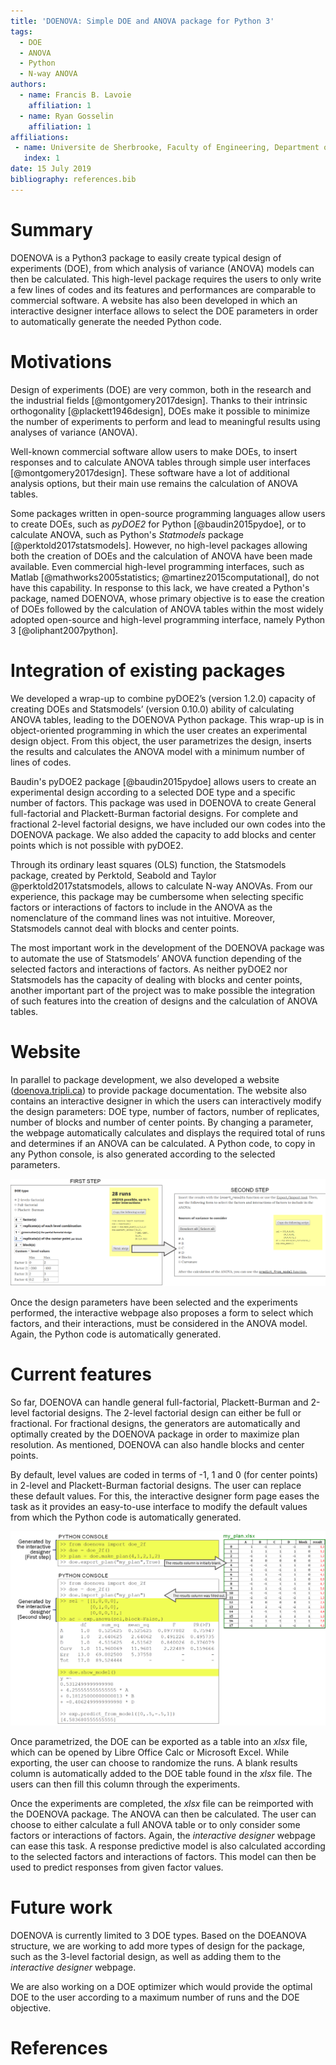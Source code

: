 ```yaml
---
title: 'DOENOVA: Simple DOE and ANOVA package for Python 3'
tags:
  - DOE
  - ANOVA
  - Python
  - N-way ANOVA
authors:
  - name: Francis B. Lavoie
    affiliation: 1
  - name: Ryan Gosselin
    affiliation: 1
affiliations:
 - name: Universite de Sherbrooke, Faculty of Engineering, Department of Chemical & Biotechnological Engineering, 2500 boul. de l'Universite, Sherbrooke, QC, Canada, J1K 2R1
   index: 1
date: 15 July 2019
bibliography: references.bib
---
```


# Summary

DOENOVA is a Python3 package to easily create typical design of experiments (DOE), from which analysis of variance (ANOVA) models can then be calculated. This high-level package requires the users to only write a few lines of codes and its features and performances are comparable to commercial software. A website has also been developed in which an interactive designer interface allows to select the DOE parameters in order to automatically generate the needed Python code.

# Motivations

Design of experiments (DOE) are very common, both in the research and the industrial fields [@montgomery2017design]. Thanks to their intrinsic orthogonality [@plackett1946design], DOEs make it possible to minimize the number of experiments to perform and lead to meaningful results using analyses of variance (ANOVA).

Well-known commercial software allow users to make DOEs, to insert responses and to calculate ANOVA tables through simple user interfaces [@montgomery2017design]. These software have a lot of additional analysis options, but their main use remains the calculation of ANOVA tables.

Some packages written in open-source programming languages allow users to create DOEs, such as *pyDOE2* for Python [@baudin2015pydoe], or to calculate ANOVA, such as Python's *Statmodels* package [@perktold2017statsmodels]. However, no high-level packages allowing both the creation of DOEs and the calculation of ANOVA have been made available. Even commercial high-level programming interfaces, such as Matlab [@mathworks2005statistics; @martinez2015computational], do not have this capability. In response to this lack, we have created a Python's package, named DOENOVA, whose primary objective is to ease the creation of DOEs followed by the calculation of ANOVA tables within the most widely adopted open-source and high-level programming interface, namely Python 3 [@oliphant2007python].

# Integration of existing packages

We developed a wrap-up to combine pyDOE2’s (version 1.2.0) capacity of creating DOEs and Statsmodels’ (version 0.10.0) ability of calculating ANOVA tables, leading to the DOENOVA Python package. This wrap-up is in object-oriented programming in which the user creates an experimental design object. From this object, the user parametrizes the design, inserts the results and calculates the ANOVA model with a minimum number of lines of codes.

Baudin's pyDOE2 package [@baudin2015pydoe] allows users to create an experimental design according to a selected DOE type and a specific number of factors. This package was used in DOENOVA to create General full-factorial and Plackett-Burman factorial designs. For complete and fractional 2-level factorial designs, we have included our own codes into the DOENOVA package. We also added the capacity to add blocks and center points which is not possible with pyDOE2.

Through its ordinary least squares (OLS) function, the Statsmodels package, created by Perktold, Seabold and Taylor @perktold2017statsmodels, allows to calculate N-way ANOVAs. From our experience, this package may be cumbersome when selecting specific factors or interactions of factors to include in the ANOVA as the nomenclature of the command lines was not intuitive. Moreover, Statsmodels cannot deal with blocks and center points.

The most important work in the development of the DOENOVA package was to automate the use of Statsmodels’ ANOVA function depending of the selected factors and interactions of factors. As neither pyDOE2 nor Statsmodels has the capacity of dealing with blocks and center points, another important part of the project was to make possible the integration of such features into the creation of designs and the calculation of ANOVA tables.

# Website

In parallel to package development, we also developed a website ([doenova.tripli.ca](http://doenova.tripli.ca)) to provide package documentation. The website also contains an interactive designer in which the users can interactively modify the design parameters: DOE type, number of factors, number of replicates, number of blocks and number of center points. By changing a parameter, the webpage automatically calculates and displays the required total of runs and determines if an ANOVA can be calculated. A Python code, to copy in any Python console, is also generated according to the selected parameters.

![Web interactive designer generating Python codes. In the first step, the user can change DOE parameters. From any parameter change, the required number of runs is automatically updated and the possibility, or not, of calculating an ANOVA is shown. In the second step, the user can select which factors and interactions of factors to include in the model.](images/im0.png)

Once the design parameters have been selected and the experiments performed, the interactive webpage also proposes a form to select which factors, and their interactions, must be considered in the ANOVA model. Again, the Python code is automatically generated.

# Current features

So far, DOENOVA can handle general full-factorial, Plackett-Burman and 2-level factorial designs. The 2-level factorial design can either be full or fractional. For fractional designs, the generators are automatically and optimally created by the DOENOVA package in order to maximize plan resolution. As mentioned, DOENOVA can also handle blocks and center points.

By default, level values are coded in terms of -1, 1 and 0 (for center points) in 2-level and Plackett-Burman factorial designs. The user can replace these default values. For this, the interactive designer form page eases the task as it provides an easy-to-use interface to modify the default values from which the Python code is automatically generated.

![Python consoles and *xlsx* file. The user first copies and pastes the Python code generated by the interactive designer's first step. The user then exports the plan and fills out the result column in Libre Office Calc (or Microsoft Excel). The user then imports the filled out xlsx file and copies and pastes the Python code generated by the interactive designer's second step.](images/im1.png)

Once parametrized, the DOE can be exported as a table into an *xlsx* file, which can be opened by Libre Office Calc or Microsoft Excel. While exporting, the user can choose to randomize the runs. A blank results column is automatically added to the DOE table found in the *xlsx* file. The users can then fill this column through the experiments.

Once the experiments are completed, the *xlsx* file can be reimported with the DOENOVA package. The ANOVA can then be calculated. The user can choose to either calculate a full ANOVA table or to only consider some factors or interactions of factors. Again, the *interactive designer* webpage can ease this task. A response predictive model is also calculated according to the selected factors and interactions of factors.  This model can then be used to predict responses from given factor values.

# Future work

DOENOVA is currently limited to 3 DOE types. Based on the DOEANOVA structure, we are working to add more types of design for the package, such as the 3-level factorial design, as well as adding them to the *interactive designer* webpage.

We are also working on a DOE optimizer which would provide the optimal DOE to the user according to a maximum number of runs and the DOE objective.

# References
